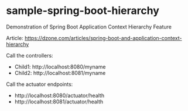# sample-spring-boot-hierarchy
Demonstration of Spring Boot Application Context Hierarchy Feature

Article: https://dzone.com/articles/spring-boot-and-application-context-hierarchy

Call the controllers:
- Child1: http://localhost:8080/myname
- Child2: http://localhost:8081/myname

Call the actuator endpoints:
- http://localhost:8080/actuator/health
- http://localhost:8081/actuator/health